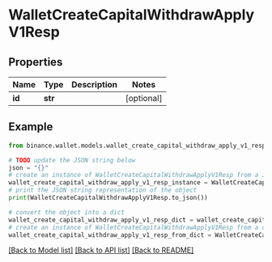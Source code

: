 # WalletCreateCapitalWithdrawApplyV1Resp


## Properties

Name | Type | Description | Notes
------------ | ------------- | ------------- | -------------
**id** | **str** |  | [optional] 

## Example

```python
from binance.wallet.models.wallet_create_capital_withdraw_apply_v1_resp import WalletCreateCapitalWithdrawApplyV1Resp

# TODO update the JSON string below
json = "{}"
# create an instance of WalletCreateCapitalWithdrawApplyV1Resp from a JSON string
wallet_create_capital_withdraw_apply_v1_resp_instance = WalletCreateCapitalWithdrawApplyV1Resp.from_json(json)
# print the JSON string representation of the object
print(WalletCreateCapitalWithdrawApplyV1Resp.to_json())

# convert the object into a dict
wallet_create_capital_withdraw_apply_v1_resp_dict = wallet_create_capital_withdraw_apply_v1_resp_instance.to_dict()
# create an instance of WalletCreateCapitalWithdrawApplyV1Resp from a dict
wallet_create_capital_withdraw_apply_v1_resp_from_dict = WalletCreateCapitalWithdrawApplyV1Resp.from_dict(wallet_create_capital_withdraw_apply_v1_resp_dict)
```
[[Back to Model list]](../README.md#documentation-for-models) [[Back to API list]](../README.md#documentation-for-api-endpoints) [[Back to README]](../README.md)


